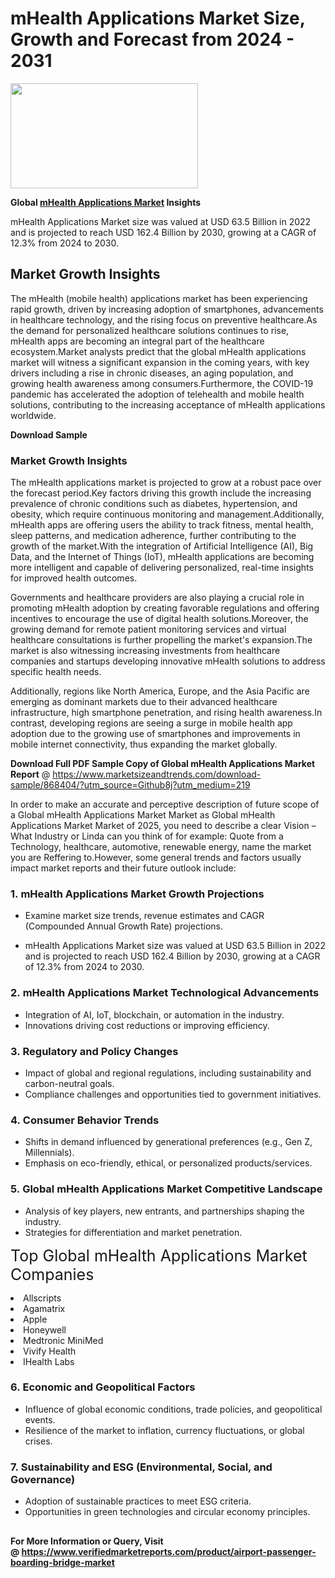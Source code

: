 <H1>mHealth Applications Market Size, Growth and Forecast from 2024 - 2031</H1><img class="aligncenter size-medium wp-image-584254" src="https://thirdeyenews.in/wp-content/uploads/2024/09/Global-Market-Research-300x168.jpeg" alt="" width="300" height="168" /><p><strong>Global&nbsp;<a href="https://www.marketsizeandtrends.com/download-sample/868404/?utm_source=Github8j?utm_medium=219">mHealth Applications Market</a> Insights</strong></p><p>mHealth Applications Market size was valued at USD 63.5 Billion in 2022 and is projected to reach USD 162.4 Billion by 2030, growing at a CAGR of 12.3% from 2024 to 2030.</p><p><h2>Market Growth Insights</h2> <p>The mHealth (mobile health) applications market has been experiencing rapid growth, driven by increasing adoption of smartphones, advancements in healthcare technology, and the rising focus on preventive healthcare.As the demand for personalized healthcare solutions continues to rise, mHealth apps are becoming an integral part of the healthcare ecosystem.Market analysts predict that the global mHealth applications market will witness a significant expansion in the coming years, with key drivers including a rise in chronic diseases, an aging population, and growing health awareness among consumers.Furthermore, the COVID-19 pandemic has accelerated the adoption of telehealth and mobile health solutions, contributing to the increasing acceptance of mHealth applications worldwide.</p> <p><strong>Download Sample</strong></p> <h3>Market Growth Insights</h3> <p>The mHealth applications market is projected to grow at a robust pace over the forecast period.Key factors driving this growth include the increasing prevalence of chronic conditions such as diabetes, hypertension, and obesity, which require continuous monitoring and management.Additionally, mHealth apps are offering users the ability to track fitness, mental health, sleep patterns, and medication adherence, further contributing to the growth of the market.With the integration of Artificial Intelligence (AI), Big Data, and the Internet of Things (IoT), mHealth applications are becoming more intelligent and capable of delivering personalized, real-time insights for improved health outcomes.</p> <p>Governments and healthcare providers are also playing a crucial role in promoting mHealth adoption by creating favorable regulations and offering incentives to encourage the use of digital health solutions.Moreover, the growing demand for remote patient monitoring services and virtual healthcare consultations is further propelling the market's expansion.The market is also witnessing increasing investments from healthcare companies and startups developing innovative mHealth solutions to address specific health needs.</p> <p>Additionally, regions like North America, Europe, and the Asia Pacific are emerging as dominant markets due to their advanced healthcare infrastructure, high smartphone penetration, and rising health awareness.In contrast, developing regions are seeing a surge in mobile health app adoption due to the growing use of smartphones and improvements in mobile internet connectivity, thus expanding the market globally.</p> <p><span class=""><strong>Download Full PDF Sample Copy of Global mHealth Applications Market Report</strong> @ <a href="https://www.marketsizeandtrends.com/download-sample/868404/?utm_source=Github8j?utm_medium=219" target="_blank">https://www.marketsizeandtrends.com/download-sample/868404/?utm_source=Github8j?utm_medium=219</a></span></p><p>In order to make an accurate and perceptive description of future scope of a Global&nbsp;mHealth Applications Market Market as Global&nbsp;mHealth Applications Market Market of 2025, you need to describe a clear Vision &ndash; What Industry or Linda can you think of for example: Quote from a Technology, healthcare, automotive, renewable energy, name the market you are Reffering to.However, some general trends and factors usually impact market reports and their future outlook include:</p><h3>1.&nbsp;<strong>mHealth Applications Market Growth Projections</strong></h3><ul><li>Examine market size trends, revenue estimates and CAGR (Compounded Annual Growth Rate) projections.</li><li><p>mHealth Applications Market size was valued at USD 63.5 Billion in 2022 and is projected to reach USD 162.4 Billion by 2030, growing at a CAGR of 12.3% from 2024 to 2030.</p></li></ul><h3>2.&nbsp;<strong>mHealth Applications Market Technological Advancements</strong></h3><ul><li>Integration of AI, IoT, blockchain, or automation in the industry.</li><li>Innovations driving cost reductions or improving efficiency.</li></ul><h3>3.&nbsp;<strong>Regulatory and Policy Changes</strong></h3><ul><li>Impact of global and regional regulations, including sustainability and carbon-neutral goals.</li><li>Compliance challenges and opportunities tied to government initiatives.</li></ul><h3>4.&nbsp;<strong>Consumer Behavior Trends</strong></h3><ul><li>Shifts in demand influenced by generational preferences (e.g., Gen Z, Millennials).</li><li>Emphasis on eco-friendly, ethical, or personalized products/services.</li></ul><h3>5.&nbsp;<strong>Global mHealth Applications Market Competitive Landscape</strong></h3><ul><li>Analysis of key players, new entrants, and partnerships shaping the industry.</li><li>Strategies for differentiation and market penetration.</li></ul><p data-pm-slice="1 1 []"><span style="color: inherit; font-family: inherit; font-size: 25px;">Top Global mHealth Applications Market Companies</span></p><div class="" data-test-id=""><p><li>Allscripts</li><li> Agamatrix</li><li> Apple</li><li> Honeywell</li><li> Medtronic MiniMed</li><li> Vivify Health</li><li> IHealth Labs</li></p></div><h3>6.&nbsp;<strong>Economic and Geopolitical Factors</strong></h3><ul><li>Influence of global economic conditions, trade policies, and geopolitical events.</li><li>Resilience of the market to inflation, currency fluctuations, or global crises.</li></ul><h3>7.&nbsp;<strong>Sustainability and ESG (Environmental, Social, and Governance)</strong></h3><ul><li>Adoption of sustainable practices to meet ESG criteria.</li><li>Opportunities in green technologies and circular economy principles.</li></ul><h2><strong style="font-size: 14px;">For More Information or Query, Visit @&nbsp;</strong><a style="background-color: #ffffff; font-size: 14px;" href="https://www.marketsizeandtrends.com/report/mhealth-applications-market/" target="_blank">https://www.verifiedmarketreports.com/product/airport-passenger-boarding-bridge-market</a></h2>